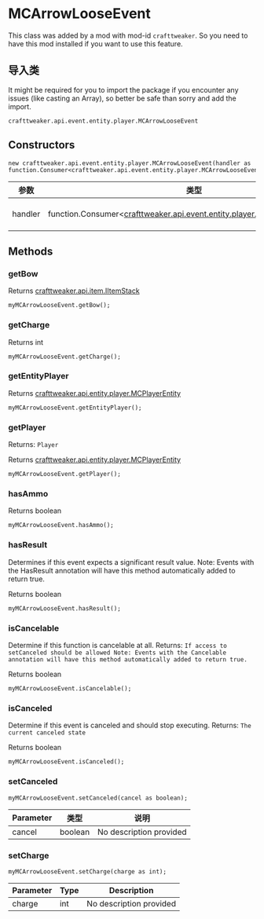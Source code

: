 # MCArrowLooseEvent

This class was added by a mod with mod-id `crafttweaker`. So you need to have this mod installed if you want to use this feature.

## 导入类
It might be required for you to import the package if you encounter any issues (like casting an Array), so better be safe than sorry and add the import.
```zenscript
crafttweaker.api.event.entity.player.MCArrowLooseEvent
```

## Constructors
```zenscript
new crafttweaker.api.event.entity.player.MCArrowLooseEvent(handler as function.Consumer<crafttweaker.api.event.entity.player.MCArrowLooseEvent>);
```
| 参数      | 类型                                                                                                                              | 描述                      |
| ------- | ------------------------------------------------------------------------------------------------------------------------------- | ----------------------- |
| handler | function.Consumer<[crafttweaker.api.event.entity.player.MCArrowLooseEvent](/vanilla/api/event/entity/player/MCArrowLooseEvent)> | No description provided |



## Methods
### getBow

Returns [crafttweaker.api.item.IItemStack](/vanilla/api/items/IItemStack)

```zenscript
myMCArrowLooseEvent.getBow();
```

### getCharge

Returns int

```zenscript
myMCArrowLooseEvent.getCharge();
```

### getEntityPlayer

Returns [crafttweaker.api.entity.player.MCPlayerEntity](/vanilla/api/entity/player/MCPlayerEntity)

```zenscript
myMCArrowLooseEvent.getEntityPlayer();
```

### getPlayer

Returns: `Player`

Returns [crafttweaker.api.entity.player.MCPlayerEntity](/vanilla/api/entity/player/MCPlayerEntity)

```zenscript
myMCArrowLooseEvent.getPlayer();
```

### hasAmmo

Returns boolean

```zenscript
myMCArrowLooseEvent.hasAmmo();
```

### hasResult

Determines if this event expects a significant result value. Note: Events with the HasResult annotation will have this method automatically added to return true.

Returns boolean

```zenscript
myMCArrowLooseEvent.hasResult();
```

### isCancelable

Determine if this function is cancelable at all. Returns: `If access to setCanceled should be allowed
 Note:
 Events with the Cancelable annotation will have this method automatically added to return true.`

Returns boolean

```zenscript
myMCArrowLooseEvent.isCancelable();
```

### isCanceled

Determine if this event is canceled and should stop executing. Returns: `The current canceled state`

Returns boolean

```zenscript
myMCArrowLooseEvent.isCanceled();
```

### setCanceled

```zenscript
myMCArrowLooseEvent.setCanceled(cancel as boolean);
```

| Parameter | 类型      | 说明                      |
| --------- | ------- | ----------------------- |
| cancel    | boolean | No description provided |


### setCharge

```zenscript
myMCArrowLooseEvent.setCharge(charge as int);
```

| Parameter | Type | Description             |
| --------- | ---- | ----------------------- |
| charge    | int  | No description provided |



